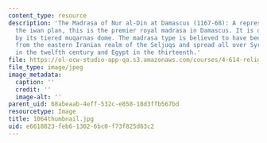 ```yaml
---
content_type: resource
description: 'The Madrasa of Nur al-Din at Damascus (1167-68): A representative of
  the iwan plan, this is the premier royal madrasa in Damascus. It is distinguished
  by its tiered muqarnas dome. The madrasa type is believed to have been imported
  from the eastern Iranian realm of the Seljuqs and spread all over Syria and Anatolia
  in the twelfth century and Egypt in the thirteenth.'
file: https://ol-ocw-studio-app-qa.s3.amazonaws.com/courses/4-614-religious-architecture-and-islamic-cultures-fall-2002/e6618823feb613026bc0f73f825d63c2_1064thumbnail.jpg
file_type: image/jpeg
image_metadata:
  caption: ''
  credit: ''
  image-alt: ''
parent_uid: 68abeaab-4eff-532c-e858-18d3ffb567bd
resourcetype: Image
title: 1064thumbnail.jpg
uid: e6618823-feb6-1302-6bc0-f73f825d63c2
---
```

